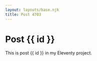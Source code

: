 ```yaml
---
layout: layouts/base.njk
title: Post 4703
---
```


# Post {{ id }}

This is post {{ id }} in my Eleventy project.
